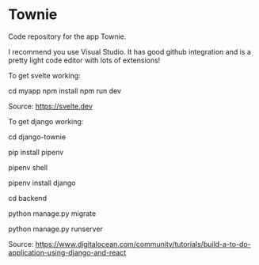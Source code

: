 # Townie
Code repository for the app Townie.


I recommend you use Visual Studio. It has good github integration and is a pretty light code editor with lots of extensions!

To get svelte working:

cd myapp
npm install
npm run dev

Source: https://svelte.dev

To get django working:

cd django-townie

pip install pipenv

pipenv shell

pipenv install django

cd backend

python manage.py migrate

python manage.py runserver

Source: https://www.digitalocean.com/community/tutorials/build-a-to-do-application-using-django-and-react